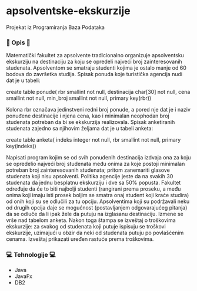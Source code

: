 # apsolventske-ekskurzije
Projekat iz Programiranja Baza Podataka


### 📕 Opis 📕
Matematički fakultet za apsolvente tradicionalno organizuje apsolventsku ekskurziju na destinaciju za koju se opredeli najveći broj zainteresovanih studenata. Apsolventom se smatraju studenti kojima je ostalo manje od 60 bodova do završetka studija. Spisak ponuda koje turistička agencija nudi dat je u tabeli: 

create table ponude( 
rbr smallint not null, 
destinacija char[30] not null, 
cena smallint not null, 
min_broj smallint not null, 
primary key(rbr)) 

Kolona rbr označava jedinstveni redni broj ponude, a pored nje dat je i naziv ponuđene destinacije i njena cena, kao i minimalan neophodan broj studenata potreban da bi se ekskurzija realizovala. Spisak anketiranih studenata zajedno sa njihovim željama dat je u tabeli anketa: 

create table anketa( 
indeks integer not null, 
rbr smallint not null, 
primary key(indeks)) 

Napisati program kojim se od svih ponuđenih destinacija izdvaja ona za koju se opredelio najveći broj studenata među onima za koje postoji minimalan potreban broj zainteresovanih studenata; pritom zanemariti glasove studenata koji nisu apsolventi. Politika agencije jeste da na svakih 30 studenata da jednu besplatnu ekskurziju i dve sa 50% popusta. Fakultet određuje da će to biti najbolji studenti (rangirani prema proseku, a među onima koji imaju isti prosek boljim se smatra onaj student koji kraće studira) od onih koji su se odlučili za tu opciju. Apsolventima koji su podržavali neku od drugih opcija daje se mogućnost (postavljanjem odgovarajućeg pitanja) da se odluče da li ipak žele da putuju na izglasanu destinaciju. Izmene se vrše nad tabelom anketa. Nakon toga štampa se izveštaj o troškovima ekskurzije: za svakog od studenata koji putuje ispisuju se troškovi ekskurzije, uzimajući u obzir da neki od studenata putuju po povlašćenim cenama. Izveštaj prikazati uređen rastuće prema troškovima.

### 💻 Tehnologije 💻
* Java
* JavaFx
* DB2
